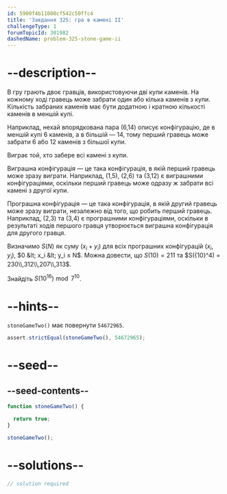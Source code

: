 ```yaml
---
id: 5900f4b11000cf542c50ffc4
title: 'Завдання 325: гра в камені II'
challengeType: 1
forumTopicId: 301982
dashedName: problem-325-stone-game-ii
---
```


# --description--

В гру грають двоє гравців, використовуючи дві купи каменів. На кожному ході гравець може забрати один або кілька каменів з купи. Кількість забраних каменів має бути додатною і кратною кількості каменів в меншій купі.

Наприклад, нехай впорядкована пара (6,14) описує конфігурацію, де в меншій купі 6 каменів, а в більшій — 14, тому перший гравець може забрати 6 або 12 каменів з більшої купи.

Виграє той, хто забере всі камені з купи.

Виграшна конфігурація — це така конфігурація, в якій перший гравець може зразу виграти. Наприклад, (1,5), (2,6) та (3,12) є виграшними конфігураціями, оскільки перший гравець може одразу ж забрати всі камені з другої купи.

Програшна конфігурація — це така конфігурація, в якій другий гравець може зразу виграти, незалежно від того, що робить перший гравець. Наприклад, (2,3) та (3,4) є програшними конфігураціями, оскільки в результаті ходів першого гравця утворюється виграшна конфігурація для другого гравця.

Визначимо $S(N)$ як суму ($x_i + y_i$) для всіх програшних конфігурацій ($x_i$, $y_i$), $0 &lt; x_i &lt; y_i ≤ N$. Можна довести, що $S(10) = 211$ та $S({10}^4) = 230\\,312\\,207\\,313$.

Знайдіть $S({10}^{16})\bmod 7^{10}$.

# --hints--

`stoneGameTwo()` має повернути `54672965`.

```js
assert.strictEqual(stoneGameTwo(), 54672965);
```

# --seed--

## --seed-contents--

```js
function stoneGameTwo() {

  return true;
}

stoneGameTwo();
```

# --solutions--

```js
// solution required
```

